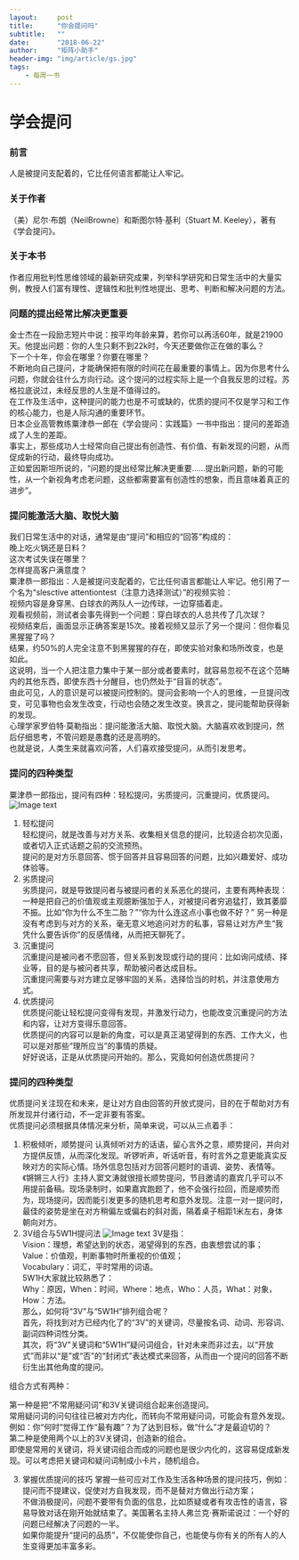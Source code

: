 ```yaml
---
layout:     post
title:      "你会提问吗"
subtitle:   ""
date:       "2018-06-22"
author:     "矩阵小助手"
header-img: "img/article/gs.jpg"
tags:
    - 每周一书
---
```


# 学会提问
### 前言
人是被提问支配着的，它比任何语言都能让人牢记。

### 关于作者
（美）尼尔·布朗（NeilBrowne）和斯图尔特·基利（Stuart M. Keeley），著有《学会提问》。

### 关于本书
作者应用批判性思维领域的最新研究成果，列举科学研究和日常生活中的大量实例，教授人们富有理性、逻辑性和批判性地提出、思考、判断和解决问题的方法。

### 问题的提出经常比解决更重要

金士杰在一段励志短片中说：按平均年龄来算，若你可以再活60年，就是21900天。他提出问题：你的人生只剩不到22k时，今天还要做你正在做的事么？<br>
下一个十年，你会在哪里？你要在哪里？<br>
不断地向自己提问，才能确保把有限的时间花在最重要的事情上。因为你思考什么问题，你就会往什么方向行动。这个提问的过程实际上是一个自我反思的过程。苏格拉底说过，未经反思的人生是不值得过的。<br>
在工作及生活中，这种提问的能力也是不可或缺的，优质的提问不仅是学习和工作的核心能力，也是人际沟通的重要环节。<br>
日本企业高管教练粟津恭一郎在《学会提问：实践篇》一书中指出：提问的差距造成了人生的差距。<br>
事实上，那些成功人士经常向自己提出有创造性、有价值、有新发现的问题，从而促成新的行动，最终导向成功。<br>
正如爱因斯坦所说的，“问题的提出经常比解决更重要……提出新问题，新的可能性，从一个新视角考虑老问题，这些都需要富有创造性的想象，而且意味着真正的进步”。
### 提问能激活大脑、取悦大脑
我们日常生活中的对话，通常是由“提问”和相应的“回答”构成的：<br>
晚上吃火锅还是日料？<br>
这次考试失误在哪里？<br>
怎样提高客户满意度？<br>
粟津恭一郎指出：人是被提问支配着的，它比任何语言都能让人牢记。他引用了一个名为“slesctive attentiontest（注意力选择测试）”的视频实验：<br>
视频内容是身穿黑、白球衣的两队人一边传球，一边穿插着走。<br>
观看视频前，测试者会事先得到一个问题：穿白球衣的人总共传了几次球？<br>
视频结束后，画面显示正确答案是15次。接着视频又显示了另一个提问：但你看见黑猩猩了吗？<br>
结果，约50%的人完全注意不到黑猩猩的存在，即使实验对象和场所改变，也是如此。<br>
这说明，当一个人把注意力集中于某一部分或者要素时，就容易忽视不在这个范畴内的其他东西，即使东西十分醒目，也仍然处于“目盲的状态”。<br>
由此可见，人的意识是可以被提问控制的。提问会影响一个人的思维，一旦提问改变，可见事物也会发生改变，行动也会随之发生改变。换言之，提问能帮助获得新的发现。<br>
心理学家罗伯特·莫勒指出：提问能激活大脑、取悦大脑。大脑喜欢收到提问，然后仔细思考，不管问题是愚蠢的还是高明的。<br>
也就是说，人类生来就喜欢问答，人们喜欢接受提问，从而引发思考。

### 提问的四种类型
粟津恭一郎指出，提问有四种：轻松提问，劣质提问，沉重提问，优质提问。<br>
![Image text](http://p9n1bl5yn.bkt.clouddn.com/rhtw1.png)
1. 轻松提问<br>
轻松提问，就是改善与对方关系、收集相关信息的提问，比较适合初次见面，或者切入正式话题之前的交流预热。<br>
提问的是对方乐意回答、惯于回答并且容易回答的问题，比如兴趣爱好、成功体验等。<br>
2. 劣质提问<br>
劣质提问，就是导致提问者与被提问者的关系恶化的提问，主要有两种表现：<br>
一种是把自己的价值观或主观臆断强加于人，对被提问者穷追猛打，致其萎靡不振。比如“你为什么不生二胎？”“你为什么连这点小事也做不好？”
另一种是没有考虑到与对方的关系，毫无意义地追问对方的私事，容易让对方产生“我凭什么要告诉你”的反感情绪，从而把天聊死了。
3. 沉重提问<br>
沉重提问是被问者不愿回答，但关系到发现或行动的提问：比如询问成绩、择业等，目的是与被问者共享，帮助被问者达成目标。<br>
沉重提问需要与对方建立足够牢固的关系，选择恰当的时机，并注意使用方式。<br>
4. 优质提问<br>
优质提问能让轻松提问变得有发现，并激发行动力，也能改变沉重提问的方法和内容，让对方变得乐意回答。<br>
优质提问的内容可以是新的角度，可以是真正渴望得到的东西、工作大义，也可以是对那些“理所应当”的事情的质疑。<br>
好好说话，正是从优质提问开始的。那么，究竟如何创造优质提问？<br>

### 提问的四种类型
优质提问关注现在和未来，是让对方自由回答的开放式提问，目的在于帮助对方有所发现并付诸行动，不一定非要有答案。<br>
优质提问必须根据具体情况来分析，简单来说，可以从三点着手：<br>
1. 积极倾听，顺势提问
认真倾听对方的话语，留心言外之意，顺势提问，并向对方提供反馈，从而深化发现。听锣听声，听话听音，有时言外之意更能真实反映对方的实际心情。场外信息包括对方回答问题时的语调、姿势、表情等。《锵锵三人行》主持人窦文涛就很擅长顺势提问，节目邀请的嘉宾几乎可以不用提前备稿。现场录制时，如果嘉宾跑题了，他不会强行拉回，而是顺势而为，现场提问，因而能引发更多的随机思考和意外发现。注意一对一提问时，最佳的姿势是坐在对方稍偏左或偏右的斜对面，隔着桌子相距1米左右，身体朝向对方。
2. 3V组合与5W1H提问法
![Image text](http://p9n1bl5yn.bkt.clouddn.com/rrth2.png)
3V是指：<br>
Vision：理想，希望达到的状态，渴望得到的东西，由衷想尝试的事；<br>
Value：价值观，判断事物时所重视的价值观；<br>
Vocabulary：词汇，平时常用的词语。<br>
5W1H大家就比较熟悉了：<br>
Why：原因，When：时间，Where：地点，Who：人员，What：对象，How：方法。<br>
那么，如何将“3V”与“5W1H”排列组合呢？<br>
首先，将找到对方已经内化了的“3V”的关键词，尽量按名词、动词、形容词、副词四种词性分类。<br>
其次，将“3V”关键词和“5W1H”疑问词组合，针对未来而非过去，以“开放式”而非以“是”或“否”的“封闭式”表达模式来回答，从而由一个提问的回答不断衍生出其他角度的提问。<br>

组合方式有两种：<br>

第一种是把“不常用疑问词”和3V关键词组合起来创造提问。<br>
常用疑问词的问句往往已被对方内化，而转向不常用疑问词，可能会有意外发现。例如：你“何时”觉得工作“最有趣”？为了达到目标，做“什么”才是最迫切的？<br>
第二种是使用两个以上的3V关键词，创造新的组合。<br>
即使是常用的关键词，将关键词组合而成的问题也是很少内化的，这容易促成新发现。可以考虑把关键词和疑问词制成小卡片，随机组合。<br>

3. 掌握优质提问的技巧
掌握一些可应对工作及生活各种场景的提问技巧，例如：<br>
提问而不提建议，促使对方自我发现，而不是替对方做出行动方案；<br>
不做消极提问，问题不要带有负面的信息，比如质疑或者有攻击性的语言，容易导致对话在刚开始就结束了。美国著名主持人弗兰克·赛斯诺说过：一个好的问题已经解决了问题的一半。<br>
如果你能提升“提问的品质”，不仅能使你自己，也能使与你有关的所有人的人生变得更加丰富多彩。


